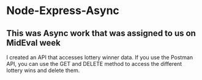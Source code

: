 # Node-Express-Async

## This was Async work that was assigned to us on MidEval week

I created an API that accesses lottery winner data. If you use the Postman API, you can use the GET and DELETE method to access the different lottery wins and delete them.
